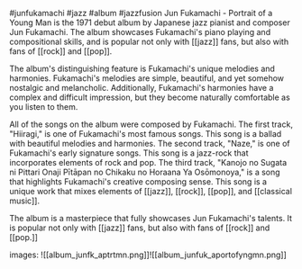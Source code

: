 
#junfukamachi #jazz #album  #jazzfusion 
Jun Fukamachi - Portrait of a Young Man is the 1971 debut album by Japanese jazz pianist and composer Jun Fukamachi. The album showcases Fukamachi's piano playing and compositional skills, and is popular not only with [[jazz]] fans, but also with fans of [[rock]] and [[pop]].

The album's distinguishing feature is Fukamachi's unique melodies and harmonies. Fukamachi's melodies are simple, beautiful, and yet somehow nostalgic and melancholic. Additionally, Fukamachi's harmonies have a complex and difficult impression, but they become naturally comfortable as you listen to them.

All of the songs on the album were composed by Fukamachi. The first track, "Hiiragi," is one of Fukamachi's most famous songs. This song is a ballad with beautiful melodies and harmonies. The second track, "Naze," is one of Fukamachi's early signature songs. This song is a jazz-rock that incorporates elements of rock and pop. The third track, "Kanojo no Sugata ni Pittari Onaji Pītāpan no Chikaku no Horaana Ya Osōmonoya," is a song that highlights Fukamachi's creative composing sense. This song is a unique work that mixes elements of [[jazz]], [[rock]], [[pop]], and [[classical music]].

The album is a masterpiece that fully showcases Jun Fukamachi's talents. It is popular not only with [[jazz]] fans, but also with fans of [[rock]] and [[pop.]] 

images: 
![[album_junfk_aptrtmn.png]]![[album_junfuk_aportofyngmn.png]]